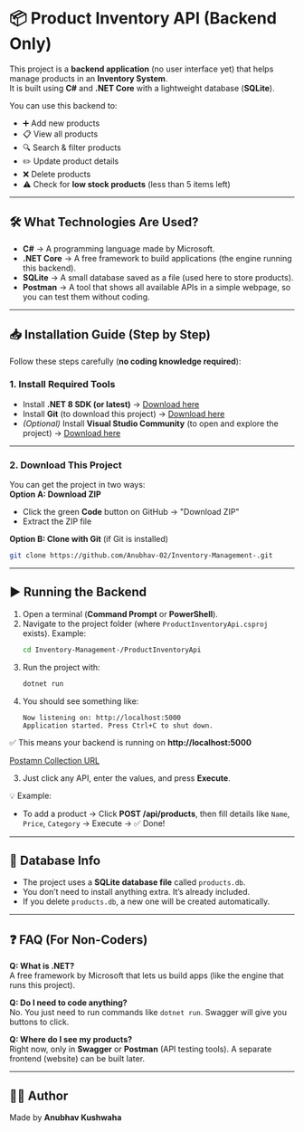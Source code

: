# 📦 Product Inventory API (Backend Only)

This project is a **backend application** (no user interface yet) that helps manage products in an **Inventory System**.  
It is built using **C#** and **.NET Core** with a lightweight database (**SQLite**).  

You can use this backend to:  
- ➕ Add new products  
- 📋 View all products  
- 🔍 Search & filter products  
- ✏️ Update product details  
- ❌ Delete products 
- ⚠️ Check for **low stock products** (less than 5 items left)  

---

## 🛠 What Technologies Are Used?
- **C#** → A programming language made by Microsoft.  
- **.NET Core** → A free framework to build applications (the engine running this backend).  
- **SQLite** → A small database saved as a file (used here to store products).  
- **Postman** → A tool that shows all available APIs in a simple webpage, so you can test them without coding.  

---

## 📥 Installation Guide (Step by Step)
Follow these steps carefully (**no coding knowledge required**):
### 1. Install Required Tools
- Install **.NET 8 SDK (or latest)** → [Download here](https://dotnet.microsoft.com/en-us/download)  
- Install **Git** (to download this project) → [Download here](https://git-scm.com/downloads)  
- *(Optional)* Install **Visual Studio Community** (to open and explore the project) → [Download here](https://visualstudio.microsoft.com/vs/community/)  

---

### 2. Download This Project
You can get the project in two ways:  
**Option A: Download ZIP**  
- Click the green **Code** button on GitHub → "Download ZIP"  
- Extract the ZIP file  

**Option B: Clone with Git** (if Git is installed)  
```bash
git clone https://github.com/Anubhav-02/Inventory-Management-.git
```

---

## ▶️ Running the Backend
1. Open a terminal (**Command Prompt** or **PowerShell**).  
2. Navigate to the project folder (where `ProductInventoryApi.csproj` exists). Example:  
   ```bash
   cd Inventory-Management-/ProductInventoryApi
   ```
3. Run the project with:  
   ```bash
   dotnet run
   ```
4. You should see something like:  
   ```
   Now listening on: http://localhost:5000
   Application started. Press Ctrl+C to shut down.
   ```

✅ This means your backend is running on **http://localhost:5000**

[Postamn Collection URL](https://.postman.co/workspace/My-Workspace~9106ab3a-a3d7-4634-8f0d-d107dbaed5b7/request/42616923-e4a60cf9-e549-444e-a176-a4f54cf72a04?action=share&creator=42616923&ctx=documentation&active-environment=42616923-5c257926-88ba-411f-ae2f-d1886a17c557) 

3. Just click any API, enter the values, and press **Execute**.  

💡 Example:  
- To add a product → Click **POST /api/products**, then fill details like `Name`, `Price`, `Category` → Execute → ✅ Done!  

---

## 📂 Database Info

- The project uses a **SQLite database file** called `products.db`.  
- You don’t need to install anything extra. It’s already included.  
- If you delete `products.db`, a new one will be created automatically.  

---

## ❓ FAQ (For Non-Coders)

**Q: What is .NET?**  
A free framework by Microsoft that lets us build apps (like the engine that runs this project).  

**Q: Do I need to code anything?**  
No. You just need to run commands like `dotnet run`. Swagger will give you buttons to click.  

**Q: Where do I see my products?**  
Right now, only in **Swagger** or **Postman** (API testing tools). A separate frontend (website) can be built later.  

---

## 👨‍💻 Author
Made by **Anubhav Kushwaha**
